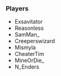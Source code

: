 ### Players
+ Exsavitator
+ Reasonless
+ SamMan_
+ Creeperswizard
+ Mismyla
+ CheaterTim
+ MineOrDie_
+ N_Enders
